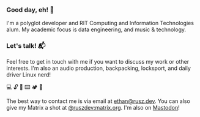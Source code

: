 ### Good day, eh! 👋

I'm a polyglot developer and RIT Computing and Information Technologies alum. My academic focus is data engineering, and music & technology.

### Let's talk! 📬

Feel free to get in touch with me if you want to discuss my work or other interests. I'm also an audio production, backpacking, locksport, and daily driver Linux nerd!

💻 🔓 🎹 ⌨️ 🏕️ 🤿

The best way to contact me is via email at ethan@rusz.dev. You can also give my Matrix a shot at [@ruszdev:matrix.org](https://matrix.to/#/@ruszdev:matrix.org). I'm also on [Mastodon](https://mastodon.acm.org/@rusz)!
